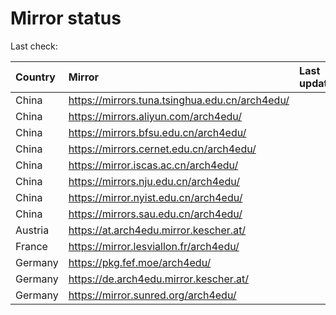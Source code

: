 <script src="./time.js"></script>
# Mirror status
Last check: <script type="text/javascript">localize(1712906354.6095932);</script>

|Country|Mirror|Last update|
|:------|:-----|:----------|
|China|https://mirrors.tuna.tsinghua.edu.cn/arch4edu/|<script type="text/javascript">localize(1712860396);</script>|
|China|https://mirrors.aliyun.com/arch4edu/|<script type="text/javascript">localize(1712860396);</script>|
|China|https://mirrors.bfsu.edu.cn/arch4edu/|<script type="text/javascript">localize(1712860396);</script>|
|China|https://mirrors.cernet.edu.cn/arch4edu/|<script type="text/javascript">localize(1712860396);</script>|
|China|https://mirror.iscas.ac.cn/arch4edu/|<script type="text/javascript">localize(1712860396);</script>|
|China|https://mirrors.nju.edu.cn/arch4edu/|<script type="text/javascript">localize(1712860396);</script>|
|China|https://mirror.nyist.edu.cn/arch4edu/|<script type="text/javascript">localize(1712860396);</script>|
|China|https://mirrors.sau.edu.cn/arch4edu/|<script type="text/javascript">localize(1712860396);</script>|
|Austria|https://at.arch4edu.mirror.kescher.at/|<script type="text/javascript">localize(1712860396);</script>|
|France|https://mirror.lesviallon.fr/arch4edu/|<script type="text/javascript">localize(1712860396);</script>|
|Germany|https://pkg.fef.moe/arch4edu/|<script type="text/javascript">localize(1712860396);</script>|
|Germany|https://de.arch4edu.mirror.kescher.at/|<script type="text/javascript">localize(1712860396);</script>|
|Germany|https://mirror.sunred.org/arch4edu/|<script type="text/javascript">localize(1712860396);</script>|

<script src="./tablefilter/tablefilter.js"></script>
<script src="./table.js"></script>